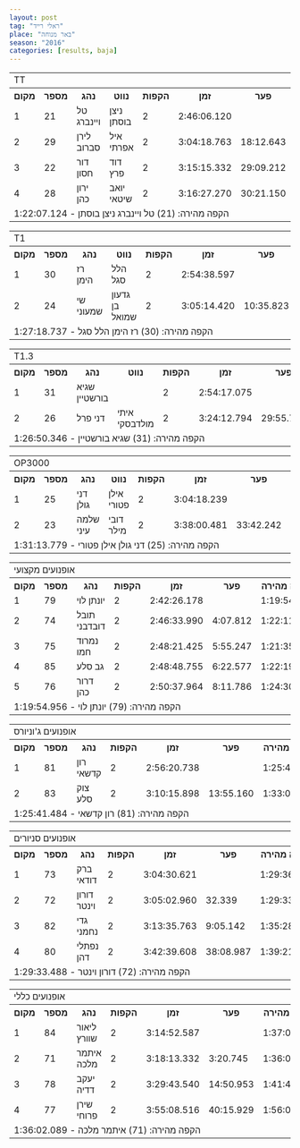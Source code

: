 ```yaml
---
layout: post
tag: "ראלי רייד"
place: "באר מנוחה"
season: "2016"
categories: [results, baja]
---
```

<table class="line_color">
    <tr>
        <td colspan="99" class="title_font">TT</td>
    </tr>
    <tr class="rnkh_bkcolor">
        <th class="rnkh_font">מקום</th>
        <th class="rnkh_font">מספר</th>
        <th class="rnkh_font">נהג</th>
        <th class="rnkh_font">נווט</th>
        <th class="rnkh_font">הקפות</th>
        <th class="rnkh_font">זמן</th>
        <th class="rnkh_font">פער</th>
        <th class="rnkh_font">הקפה מהירה</th>
    </tr>
    <tr class="rnk_bkcolor">
        <td class="rnk_font">1</td>
        <td class="rnk_font">21</td>
        <td class="rnk_font">טל ויינברג</td>
        <td class="rnk_font">ניצן בוסתן</td>
        <td class="rnk_font">2</td>
        <td class="rnk_font">2:46:06.120</td>
        <td class="rnk_font"></td>
        <td class="rnk_font">1:22:07.124</td>
    </tr>
    <tr class="rnk_bkcolor">
        <td class="rnk_font">2</td>
        <td class="rnk_font">29</td>
        <td class="rnk_font">לירן סברוב</td>
        <td class="rnk_font">איל אפרתי</td>
        <td class="rnk_font">2</td>
        <td class="rnk_font">3:04:18.763</td>
        <td class="rnk_font">18:12.643</td>
        <td class="rnk_font">1:29:58.072</td>
    </tr>
    <tr class="rnk_bkcolor">
        <td class="rnk_font">3</td>
        <td class="rnk_font">22</td>
        <td class="rnk_font">דור חסון</td>
        <td class="rnk_font">דוד פרץ</td>
        <td class="rnk_font">2</td>
        <td class="rnk_font">3:15:15.332</td>
        <td class="rnk_font">29:09.212</td>
        <td class="rnk_font">1:27:51.143</td>
    </tr>
    <tr class="rnk_bkcolor">
        <td class="rnk_font">4</td>
        <td class="rnk_font">28</td>
        <td class="rnk_font">ירון כהן</td>
        <td class="rnk_font">יואב שיטאי</td>
        <td class="rnk_font">2</td>
        <td class="rnk_font">3:16:27.270</td>
        <td class="rnk_font">30:21.150</td>
        <td class="rnk_font">1:25:19.397</td>
    </tr>
    <tr>
        <td colspan="99" class="comment_font">הקפה מהירה: (21) טל ויינברג ניצן בוסתן - 1:22:07.124</td>
    </tr>
</table>
<table class="line_color">
    <tr>
        <td colspan="99" class="title_font">T1</td>
    </tr>
    <tr class="rnkh_bkcolor">
        <th class="rnkh_font">מקום</th>
        <th class="rnkh_font">מספר</th>
        <th class="rnkh_font">נהג</th>
        <th class="rnkh_font">נווט</th>
        <th class="rnkh_font">הקפות</th>
        <th class="rnkh_font">זמן</th>
        <th class="rnkh_font">פער</th>
        <th class="rnkh_font">הקפה מהירה</th>
    </tr>
    <tr class="rnk_bkcolor">
        <td class="rnk_font">1</td>
        <td class="rnk_font">30</td>
        <td class="rnk_font">רז הימן</td>
        <td class="rnk_font">הלל סגל</td>
        <td class="rnk_font">2</td>
        <td class="rnk_font">2:54:38.597</td>
        <td class="rnk_font"></td>
        <td class="rnk_font">1:27:18.737</td>
    </tr>
    <tr class="rnk_bkcolor">
        <td class="rnk_font">2</td>
        <td class="rnk_font">24</td>
        <td class="rnk_font">שי שמעוני</td>
        <td class="rnk_font">גדעון בן שמואל</td>
        <td class="rnk_font">2</td>
        <td class="rnk_font">3:05:14.420</td>
        <td class="rnk_font">10:35.823</td>
        <td class="rnk_font">1:29:21.123</td>
    </tr>
    <tr>
        <td colspan="99" class="comment_font">הקפה מהירה: (30) רז הימן הלל סגל - 1:27:18.737</td>
    </tr>
</table>
<table class="line_color">
    <tr>
        <td colspan="99" class="title_font">T1.3</td>
    </tr>
    <tr class="rnkh_bkcolor">
        <th class="rnkh_font">מקום</th>
        <th class="rnkh_font">מספר</th>
        <th class="rnkh_font">נהג</th>
        <th class="rnkh_font">נווט</th>
        <th class="rnkh_font">הקפות</th>
        <th class="rnkh_font">זמן</th>
        <th class="rnkh_font">פער</th>
        <th class="rnkh_font">הקפה מהירה</th>
    </tr>
    <tr class="rnk_bkcolor">
        <td class="rnk_font">1</td>
        <td class="rnk_font">31</td>
        <td class="rnk_font">שגיא בורשטיין</td>
        <td class="rnk_font"></td>
        <td class="rnk_font">2</td>
        <td class="rnk_font">2:54:17.075</td>
        <td class="rnk_font"></td>
        <td class="rnk_font">1:26:50.346</td>
    </tr>
    <tr class="rnk_bkcolor">
        <td class="rnk_font">2</td>
        <td class="rnk_font">26</td>
        <td class="rnk_font">דני פרל</td>
        <td class="rnk_font">איתי מולדבסקי</td>
        <td class="rnk_font">2</td>
        <td class="rnk_font">3:24:12.794</td>
        <td class="rnk_font">29:55.719</td>
        <td class="rnk_font">1:36:15.762</td>
    </tr>
    <tr>
        <td colspan="99" class="comment_font">הקפה מהירה: (31) שגיא בורשטיין - 1:26:50.346</td>
    </tr>
</table>
<table class="line_color">
    <tr>
        <td colspan="99" class="title_font">OP3000</td>
    </tr>
    <tr class="rnkh_bkcolor">
        <th class="rnkh_font">מקום</th>
        <th class="rnkh_font">מספר</th>
        <th class="rnkh_font">נהג</th>
        <th class="rnkh_font">נווט</th>
        <th class="rnkh_font">הקפות</th>
        <th class="rnkh_font">זמן</th>
        <th class="rnkh_font">פער</th>
        <th class="rnkh_font">הקפה מהירה</th>
    </tr>
    <tr class="rnk_bkcolor">
        <td class="rnk_font">1</td>
        <td class="rnk_font">25</td>
        <td class="rnk_font">דני גולן</td>
        <td class="rnk_font">אילן פטורי</td>
        <td class="rnk_font">2</td>
        <td class="rnk_font">3:04:18.239</td>
        <td class="rnk_font"></td>
        <td class="rnk_font">1:31:13.779</td>
    </tr>
    <tr class="rnk_bkcolor">
        <td class="rnk_font">2</td>
        <td class="rnk_font">23</td>
        <td class="rnk_font">שלמה עיני</td>
        <td class="rnk_font">דובי מילר</td>
        <td class="rnk_font">2</td>
        <td class="rnk_font">3:38:00.481</td>
        <td class="rnk_font">33:42.242</td>
        <td class="rnk_font">1:39:03.490</td>
    </tr>
    <tr>
        <td colspan="99" class="comment_font">הקפה מהירה: (25) דני גולן אילן פטורי - 1:31:13.779</td>
    </tr>
</table>
<table class="line_color">
    <tr>
        <td colspan="99" class="title_font">אופנועים מקצועי</td>
    </tr>
    <tr class="rnkh_bkcolor">
        <th class="rnkh_font">מקום</th>
        <th class="rnkh_font">מספר</th>
        <th class="rnkh_font">נהג</th>
        <th class="rnkh_font">הקפות</th>
        <th class="rnkh_font">זמן</th>
        <th class="rnkh_font">פער</th>
        <th class="rnkh_font">הקפה מהירה</th>
    </tr>
    <tr class="rnk_bkcolor">
        <td class="rnk_font">1</td>
        <td class="rnk_font">79</td>
        <td class="rnk_font">יונתן לוי</td>
        <td class="rnk_font">2</td>
        <td class="rnk_font">2:42:26.178</td>
        <td class="rnk_font"></td>
        <td class="rnk_font">1:19:54.956</td>
    </tr>
    <tr class="rnk_bkcolor">
        <td class="rnk_font">2</td>
        <td class="rnk_font">74</td>
        <td class="rnk_font">תובל דובדבני</td>
        <td class="rnk_font">2</td>
        <td class="rnk_font">2:46:33.990</td>
        <td class="rnk_font">4:07.812</td>
        <td class="rnk_font">1:22:11.253</td>
    </tr>
    <tr class="rnk_bkcolor">
        <td class="rnk_font">3</td>
        <td class="rnk_font">75</td>
        <td class="rnk_font">נמרוד חמו</td>
        <td class="rnk_font">2</td>
        <td class="rnk_font">2:48:21.425</td>
        <td class="rnk_font">5:55.247</td>
        <td class="rnk_font">1:21:35.578</td>
    </tr>
    <tr class="rnk_bkcolor">
        <td class="rnk_font">4</td>
        <td class="rnk_font">85</td>
        <td class="rnk_font">גב סלע</td>
        <td class="rnk_font">2</td>
        <td class="rnk_font">2:48:48.755</td>
        <td class="rnk_font">6:22.577</td>
        <td class="rnk_font">1:22:19.496</td>
    </tr>
    <tr class="rnk_bkcolor">
        <td class="rnk_font">5</td>
        <td class="rnk_font">76</td>
        <td class="rnk_font">דרור כהן</td>
        <td class="rnk_font">2</td>
        <td class="rnk_font">2:50:37.964</td>
        <td class="rnk_font">8:11.786</td>
        <td class="rnk_font">1:24:30.215</td>
    </tr>
    <tr>
        <td colspan="99" class="comment_font">הקפה מהירה: (79) יונתן לוי - 1:19:54.956</td>
    </tr>
</table>
<table class="line_color">
    <tr>
        <td colspan="99" class="title_font">אופנועים ג'וניורס</td>
    </tr>
    <tr class="rnkh_bkcolor">
        <th class="rnkh_font">מקום</th>
        <th class="rnkh_font">מספר</th>
        <th class="rnkh_font">נהג</th>
        <th class="rnkh_font">הקפות</th>
        <th class="rnkh_font">זמן</th>
        <th class="rnkh_font">פער</th>
        <th class="rnkh_font">הקפה מהירה</th>
    </tr>
    <tr class="rnk_bkcolor">
        <td class="rnk_font">1</td>
        <td class="rnk_font">81</td>
        <td class="rnk_font">רון קדשאי</td>
        <td class="rnk_font">2</td>
        <td class="rnk_font">2:56:20.738</td>
        <td class="rnk_font"></td>
        <td class="rnk_font">1:25:41.484</td>
    </tr>
    <tr class="rnk_bkcolor">
        <td class="rnk_font">2</td>
        <td class="rnk_font">83</td>
        <td class="rnk_font">צוק סלע</td>
        <td class="rnk_font">2</td>
        <td class="rnk_font">3:10:15.898</td>
        <td class="rnk_font">13:55.160</td>
        <td class="rnk_font">1:33:05.317</td>
    </tr>
    <tr>
        <td colspan="99" class="comment_font">הקפה מהירה: (81) רון קדשאי - 1:25:41.484</td>
    </tr>
</table>
<table class="line_color">
    <tr>
        <td colspan="99" class="title_font">אופנועים סניורים</td>
    </tr>
    <tr class="rnkh_bkcolor">
        <th class="rnkh_font">מקום</th>
        <th class="rnkh_font">מספר</th>
        <th class="rnkh_font">נהג</th>
        <th class="rnkh_font">הקפות</th>
        <th class="rnkh_font">זמן</th>
        <th class="rnkh_font">פער</th>
        <th class="rnkh_font">הקפה מהירה</th>
    </tr>
    <tr class="rnk_bkcolor">
        <td class="rnk_font">1</td>
        <td class="rnk_font">73</td>
        <td class="rnk_font">ברק דודאי</td>
        <td class="rnk_font">2</td>
        <td class="rnk_font">3:04:30.621</td>
        <td class="rnk_font"></td>
        <td class="rnk_font">1:29:36.778</td>
    </tr>
    <tr class="rnk_bkcolor">
        <td class="rnk_font">2</td>
        <td class="rnk_font">72</td>
        <td class="rnk_font">דורון וינטר</td>
        <td class="rnk_font">2</td>
        <td class="rnk_font">3:05:02.960</td>
        <td class="rnk_font">32.339</td>
        <td class="rnk_font">1:29:33.488</td>
    </tr>
    <tr class="rnk_bkcolor">
        <td class="rnk_font">3</td>
        <td class="rnk_font">82</td>
        <td class="rnk_font">גדי נחמני</td>
        <td class="rnk_font">2</td>
        <td class="rnk_font">3:13:35.763</td>
        <td class="rnk_font">9:05.142</td>
        <td class="rnk_font">1:35:28.795</td>
    </tr>
    <tr class="rnk_bkcolor">
        <td class="rnk_font">4</td>
        <td class="rnk_font">80</td>
        <td class="rnk_font">נפתלי דהן</td>
        <td class="rnk_font">2</td>
        <td class="rnk_font">3:42:39.608</td>
        <td class="rnk_font">38:08.987</td>
        <td class="rnk_font">1:39:21.666</td>
    </tr>
    <tr>
        <td colspan="99" class="comment_font">הקפה מהירה: (72) דורון וינטר - 1:29:33.488</td>
    </tr>
</table>
<table class="line_color">
    <tr>
        <td colspan="99" class="title_font">אופנועים כללי</td>
    </tr>
    <tr class="rnkh_bkcolor">
        <th class="rnkh_font">מקום</th>
        <th class="rnkh_font">מספר</th>
        <th class="rnkh_font">נהג</th>
        <th class="rnkh_font">הקפות</th>
        <th class="rnkh_font">זמן</th>
        <th class="rnkh_font">פער</th>
        <th class="rnkh_font">הקפה מהירה</th>
    </tr>
    <tr class="rnk_bkcolor">
        <td class="rnk_font">1</td>
        <td class="rnk_font">84</td>
        <td class="rnk_font">ליאור שוורץ</td>
        <td class="rnk_font">2</td>
        <td class="rnk_font">3:14:52.587</td>
        <td class="rnk_font"></td>
        <td class="rnk_font">1:37:08.878</td>
    </tr>
    <tr class="rnk_bkcolor">
        <td class="rnk_font">2</td>
        <td class="rnk_font">71</td>
        <td class="rnk_font">איתמר מלכה</td>
        <td class="rnk_font">2</td>
        <td class="rnk_font">3:18:13.332</td>
        <td class="rnk_font">3:20.745</td>
        <td class="rnk_font">1:36:02.089</td>
    </tr>
    <tr class="rnk_bkcolor">
        <td class="rnk_font">3</td>
        <td class="rnk_font">78</td>
        <td class="rnk_font">יעקב דדיה</td>
        <td class="rnk_font">2</td>
        <td class="rnk_font">3:29:43.540</td>
        <td class="rnk_font">14:50.953</td>
        <td class="rnk_font">1:41:41.990</td>
    </tr>
    <tr class="rnk_bkcolor">
        <td class="rnk_font">4</td>
        <td class="rnk_font">77</td>
        <td class="rnk_font">שירן פרוחי</td>
        <td class="rnk_font">2</td>
        <td class="rnk_font">3:55:08.516</td>
        <td class="rnk_font">40:15.929</td>
        <td class="rnk_font">1:56:06.311</td>
    </tr>
    <tr>
        <td colspan="99" class="comment_font">הקפה מהירה: (71) איתמר מלכה - 1:36:02.089</td>
    </tr>
</table>
